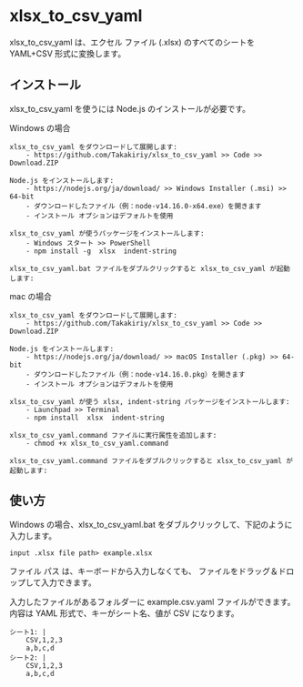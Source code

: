 # xlsx_to_csv_yaml

xlsx_to_csv_yaml は、エクセル ファイル (.xlsx) のすべてのシートを YAML+CSV 形式に変換します。 


## インストール

xlsx_to_csv_yaml を使うには Node.js のインストールが必要です。

Windows の場合

    xlsx_to_csv_yaml をダウンロードして展開します:
        - https://github.com/Takakiriy/xlsx_to_csv_yaml >> Code >> Download.ZIP

    Node.js をインストールします:
        - https://nodejs.org/ja/download/ >> Windows Installer (.msi) >> 64-bit
        - ダウンロードしたファイル（例：node-v14.16.0-x64.exe）を開きます
        - インストール オプションはデフォルトを使用

    xlsx_to_csv_yaml が使うパッケージをインストールします:
        - Windows スタート >> PowerShell
        - npm install -g  xlsx  indent-string

    xlsx_to_csv_yaml.bat ファイルをダブルクリックすると xlsx_to_csv_yaml が起動します:

mac の場合

    xlsx_to_csv_yaml をダウンロードして展開します:
        - https://github.com/Takakiriy/xlsx_to_csv_yaml >> Code >> Download.ZIP

    Node.js をインストールします:
        - https://nodejs.org/ja/download/ >> macOS Installer (.pkg) >> 64-bit
        - ダウンロードしたファイル（例：node-v14.16.0.pkg）を開きます
        - インストール オプションはデフォルトを使用

    xlsx_to_csv_yaml が使う xlsx, indent-string パッケージをインストールします:
        - Launchpad >> Terminal
        - npm install  xlsx  indent-string

    xlsx_to_csv_yaml.command ファイルに実行属性を追加します:
        - chmod +x xlsx_to_csv_yaml.command

    xlsx_to_csv_yaml.command ファイルをダブルクリックすると xlsx_to_csv_yaml が起動します:


## 使い方

Windows の場合、xlsx_to_csv_yaml.bat をダブルクリックして、下記のように入力します。

    input .xlsx file path> example.xlsx

ファイル パス は、キーボードから入力しなくても、
ファイルをドラッグ＆ドロップして入力できます。

入力したファイルがあるフォルダーに example.csv.yaml ファイルができます。
内容は YAML 形式で、キーがシート名、値が CSV になります。

    シート1: |
        CSV,1,2,3
        a,b,c,d
    シート2: |
        CSV,1,2,3
        a,b,c,d
